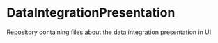 # DataIntegrationPresentation
Repository containing files about the data integration presentation in UI

